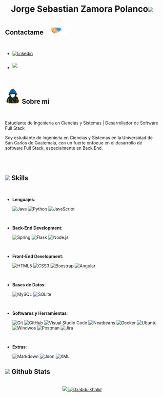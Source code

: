 
<h1 align="center"><b>Jorge Sebastian Zamora Polanco</b><img src="https://media.giphy.com/media/hvRJCLFzcasrR4ia7z/giphy.gif" width="35"></h1>
<!--  -->

## <b>Contactame</b><img src="https://github.com/0xAbdulKhalid/0xAbdulKhalid/raw/main/assets/mdImages/handshake.gif" width ="80">
<br>
<div align='left'>

<ul>

<li>
<a href="www.linkedin.com/in/jszp-sebastian-zamora" target="_blank">
<img src="https://img.shields.io/badge/linkedin: Sebastian Zamora-%2300acee.svg?color=405DE6&style=for-the-badge&logo=linkedin&logoColor=white" alt=linkedin style="margin-bottom: 5px;"/>
</a>
</li>

<br>

<li>
<a href="jorgesebastianz53@gmail.com" target="_blank">
<img src="https://img.shields.io/badge/gmail:  Sebastian Zamora-%23EA4335.svg?style=for-the-badge&logo=gmail&logoColor=white" t=mail style="margin-bottom: 5px;" />
</a>
</li>
	
</ul>
</div>

<br>

## <picture><img src = "https://github.com/0xAbdulKhalid/0xAbdulKhalid/raw/main/assets/mdImages/about_me.gif" width = 50px></picture> **Sobre mi**

<br>

Estudiante de Ingeniería en Ciencias y Sistemas | Desarrollador de Software Full Stack

Soy estudiante de Ingeniería en Ciencias y Sistemas en la Universidad de San Carlos de Guatemala, con un fuerte enfoque en el desarrollo de software Full Stack, especialmente en Back End.

<br><br>


## <img src="https://media2.giphy.com/media/QssGEmpkyEOhBCb7e1/giphy.gif?cid=ecf05e47a0n3gi1bfqntqmob8g9aid1oyj2wr3ds3mg700bl&rid=giphy.gif" width ="25"><b> Skills</b>
<br>

<p align="center">

- **Lenguajes**:

    ![Java](https://img.icons8.com/?size=50&id=Pd2x9GWu9ovX&format=png&color=000000)
    ![Python](https://img.icons8.com/?size=50&id=13441&format=png&color=000000)
    ![JavaScript](https://img.icons8.com/?size=50&id=108784&format=png&color=000000)

<br>

- **Back-End Development**:

   ![Spring](https://img.icons8.com/?size=50&id=90519&format=png&color=000000)
   ![Flask](https://img.icons8.com/?size=50&id=hCWb1IvpcBZ0&format=png&color=000000)
   ![Node.js](https://img.icons8.com/?size=50&id=54087&format=png&color=000000)

<br>

- **Front-End Development**:

   ![HTML5](https://img.icons8.com/?size=50&id=20909&format=png&color=000000)
   ![CSS3](https://img.icons8.com/?size=50&id=21278&format=png&color=000000)
   ![Boostrap](https://img.icons8.com/?size=50&id=PndQWK6M1Hjo&format=png&color=000000)
   ![Angular](https://img.icons8.com/?size=50&id=l9a5tcSnBwcf&format=png&color=000000)
    

<br>

- **Bases de Datos**:

   ![MySQL](https://img.icons8.com/?size=50&id=UFXRpPFebwa2&format=png&color=000000)
   ![SQLite](https://img.icons8.com/?size=50&id=VMRAbKfEzssG&format=png&color=000000)


<br>

- **Softwares y Herramientas**:

    ![Git](https://img.icons8.com/?size=50&id=20906&format=png&color=000000)
    ![GitHub](https://img.icons8.com/?size=50&id=3tC9EQumUAuq&format=png&color=000000)
    ![Visual Studio Code](https://img.icons8.com/?size=50&id=9OGIyU8hrxW5&format=png&color=000000)
    ![Neatbeans](https://img.icons8.com/?size=50&id=4djt356tq8UO&format=png&color=000000)
    ![Docker](https://img.icons8.com/?size=50&id=cdYUlRaag9G9&format=png&color=000000)
    ![Ubuntu](https://img.icons8.com/?size=50&id=63208&format=png&color=000000)
    ![Windwos](https://img.icons8.com/?size=50&id=108792&format=png&color=000000)
    ![Postman](https://img.icons8.com/?size=50&id=EPbEfEa7o8CB&format=png&color=000000)
    ![Jira](https://img.icons8.com/?size=50&id=oROcPah5ues6&format=png&color=000000)

<br>

- **Extras**:

  ![Markdown](https://img.icons8.com/?size=50&id=21827&format=png&color=000000)
  ![Json](https://img.icons8.com/?size=50&id=114474&format=png&color=000000)
  ![XML](https://img.icons8.com/?size=50&id=13396&format=png&color=000000)
    
</p>

## <img src="https://media.giphy.com/media/iY8CRBdQXODJSCERIr/giphy.gif" width="35"><b> Github Stats </b>
<br>

<div align="center">

<a href="https://github.com/SeZamora/">
  <img src="https://github-readme-stats.vercel.app/api?username=SeZamora&include_all_commits=true&count_private=true&show_icons=true&line_height=20&title_color=7A7ADB&icon_color=2234AE&text_color=D3D3D3&bg_color=0,000000,130F40" width="450"/>
  <img src="https://github-readme-stats.vercel.app/api/top-langs?username=SeZamora&show_icons=true&locale=en&layout=compact&line_height=20&title_color=7A7ADB&icon_color=2234AE&text_color=D3D3D3&bg_color=0,000000,130F40" width="375"  alt="0xabdulkhalid"/>

</a>
</div>

<br>
